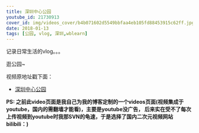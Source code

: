 ```yaml
---
title: 深圳中心公园
youtube_id: 21730913
cover_id: img/videos_cover/b4b071602d5549bbfaa4eb105fd88453915c62ff.jpg
date: 2018-01-13
tags: [公园, vlog, 深圳,wblearn]
---
```

记录日常生活的vlog。。。

逛公园~

视频原地址戳下面：

* [深圳中心公园](https://www.bilibili.com/video/av21730913)

**PS:	之前此video页面是我自己为我的博客定制的一个videos页面(视频集成于youtube，国内的需翻墙才能看)，主要是youtube没广告，
后来实在受不了每次上传视频到youtube时我那SVN的龟速，于是选择了国内二次元视频网站bilibili：)**

